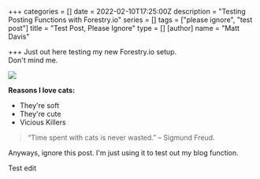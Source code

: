 +++
categories = []
date = 2022-02-10T17:25:00Z
description = "Testing Posting Functions with Forestry.io"
series = []
tags = ["please ignore", "test post"]
title = "Test Post, Please Ignore"
type = []
[author]
name = "Matt Davis"

+++
Just out here testing my new Forestry.io setup.  
Don't mind me.

![](/uploads/_111434467_gettyimages-1143489763.jpg)

**Reasons I love cats:**

* They're soft
* They're cute
* Vicious Killers

> “Time spent with cats is never wasted.” – Sigmund Freud.

Anyways, ignore this post. I'm just using it to test out my blog function.

Test edit
